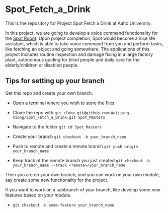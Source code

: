 # Spot_Fetch_a_Drink

This is the repository for Project Spot Fetch a Drink at Aalto University.

In this project, we are going to develop a voice command functionality for the [Spot Robot](https://www.bostondynamics.com/spot).
Upon project completion, Spot would become a nice life assistant, which is able to take voice command from you and perform tasks, like fetching an object and going somewhere.
The applications of this project includes routine inspection and damage fixing in a large factory plant, autonomous guiding for blind people and daily care for the elderly/children or disabled people.

## Tips for setting up your branch 

Get this repo and create your own branch.

- Open a terminal where you wish to store the files

- Clone the repo with `git clone git@github.com:Weijiang-Xiong/Spot_Fetch_a_Drink.git Spot_Masters`

- Navigate to the folder `git cd Spot_Masters`

- Create your branch `git checkout -b your_branch_name`

- Push to remote and create a remote branch `git push origin your_branch_name`

- Keep track of the remote branch you just created `git checkout -b your_branch_name --track <remote>/your_branch_name`

Then you are on your own branch, and you can work on your own module, say create some new functionality for the project.

If you want to work on a subbranch of your branch, like develop some new features based on your module.

- `git checkout -b some-feature your_branch_name`

